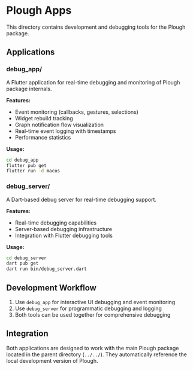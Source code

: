 # Plough Apps

This directory contains development and debugging tools for the Plough package.

## Applications

### debug_app/
A Flutter application for real-time debugging and monitoring of Plough package internals.

**Features:**
- Event monitoring (callbacks, gestures, selections)
- Widget rebuild tracking
- Graph notification flow visualization
- Real-time event logging with timestamps
- Performance statistics

**Usage:**
```bash
cd debug_app
flutter pub get
flutter run -d macos
```

### debug_server/
A Dart-based debug server for real-time debugging support.

**Features:**
- Real-time debugging capabilities
- Server-based debugging infrastructure
- Integration with Flutter debugging tools

**Usage:**
```bash
cd debug_server
dart pub get
dart run bin/debug_server.dart
```

## Development Workflow

1. Use `debug_app` for interactive UI debugging and event monitoring
2. Use `debug_server` for programmatic debugging and logging
3. Both tools can be used together for comprehensive debugging

## Integration

Both applications are designed to work with the main Plough package located in the parent directory (`../../`). They automatically reference the local development version of Plough.